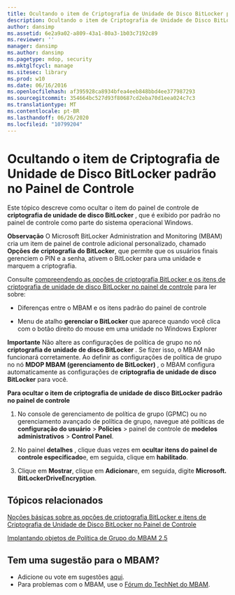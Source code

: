 ```yaml
---
title: Ocultando o item de Criptografia de Unidade de Disco BitLocker padrão no Painel de Controle
description: Ocultando o item de Criptografia de Unidade de Disco BitLocker padrão no Painel de Controle
author: dansimp
ms.assetid: 6e2a9a02-a809-43a1-80a3-1b03c7192c89
ms.reviewer: ''
manager: dansimp
ms.author: dansimp
ms.pagetype: mdop, security
ms.mktglfcycl: manage
ms.sitesec: library
ms.prod: w10
ms.date: 06/16/2016
ms.openlocfilehash: af395928ca8934bfea4eeb848bbd4ee377987293
ms.sourcegitcommit: 354664bc527d93f80687cd2eba70d1eea024c7c3
ms.translationtype: MT
ms.contentlocale: pt-BR
ms.lasthandoff: 06/26/2020
ms.locfileid: "10799204"
---
```

# Ocultando o item de Criptografia de Unidade de Disco BitLocker padrão no Painel de Controle


Este tópico descreve como ocultar o item do painel de controle de **criptografia de unidade de disco BitLocker** , que é exibido por padrão no painel de controle como parte do sistema operacional Windows.

**Observação**  O Microsoft BitLocker Administration and Monitoring (MBAM) cria um item de painel de controle adicional personalizado, chamado **Opções de criptografia do BitLocker**, que permite que os usuários finais gerenciem o PIN e a senha, ativem o BitLocker para uma unidade e marquem a criptografia.

 

Consulte [compreendendo as opções de criptografia BitLocker e os itens de criptografia de unidade de disco BitLocker no painel de controle](understanding-the-bitlocker-encryption-options-and-bitlocker-drive-encryption-items-in-control-panel.md) para ler sobre:

-   Diferenças entre o MBAM e os itens padrão do painel de controle

-   Menu de atalho **gerenciar o BitLocker** que aparece quando você clica com o botão direito do mouse em uma unidade no Windows Explorer

**Importante**  Não altere as configurações de política de grupo no nó **criptografia de unidade de disco BitLocker** . Se fizer isso, o MBAM não funcionará corretamente. Ao definir as configurações de política de grupo no nó **MDOP MBAM (gerenciamento de BitLocker)** , o MBAM configura automaticamente as configurações de **criptografia de unidade de disco BitLocker** para você.

 

**Para ocultar o item de criptografia de unidade de disco BitLocker padrão no painel de controle**

1.  No console de gerenciamento de política de grupo (GPMC) ou no gerenciamento avançado de política de grupo, navegue até políticas de **configuração do usuário** &gt; **Policies** &gt; painel de controle de **modelos administrativos** &gt; **Control Panel**.

2.  No painel **detalhes** , clique duas vezes em **ocultar itens do painel de controle especificado**e, em seguida, clique em **habilitado**.

3.  Clique em **Mostrar**, clique em **Adicionar**e, em seguida, digite **Microsoft. BitLockerDriveEncryption**.



## Tópicos relacionados


[Noções básicas sobre as opções de criptografia BitLocker e itens de Criptografia de Unidade de Disco BitLocker no Painel de Controle](understanding-the-bitlocker-encryption-options-and-bitlocker-drive-encryption-items-in-control-panel.md)

[Implantando objetos de Política de Grupo do MBAM 2.5](deploying-mbam-25-group-policy-objects.md)

 

## Tem uma sugestão para o MBAM?
- Adicione ou vote em sugestões [aqui](http://mbam.uservoice.com/forums/268571-microsoft-bitlocker-administration-and-monitoring). 
- Para problemas com o MBAM, use o [Fórum do TechNet do MBAM](https://social.technet.microsoft.com/Forums/home?forum=mdopmbam). 





